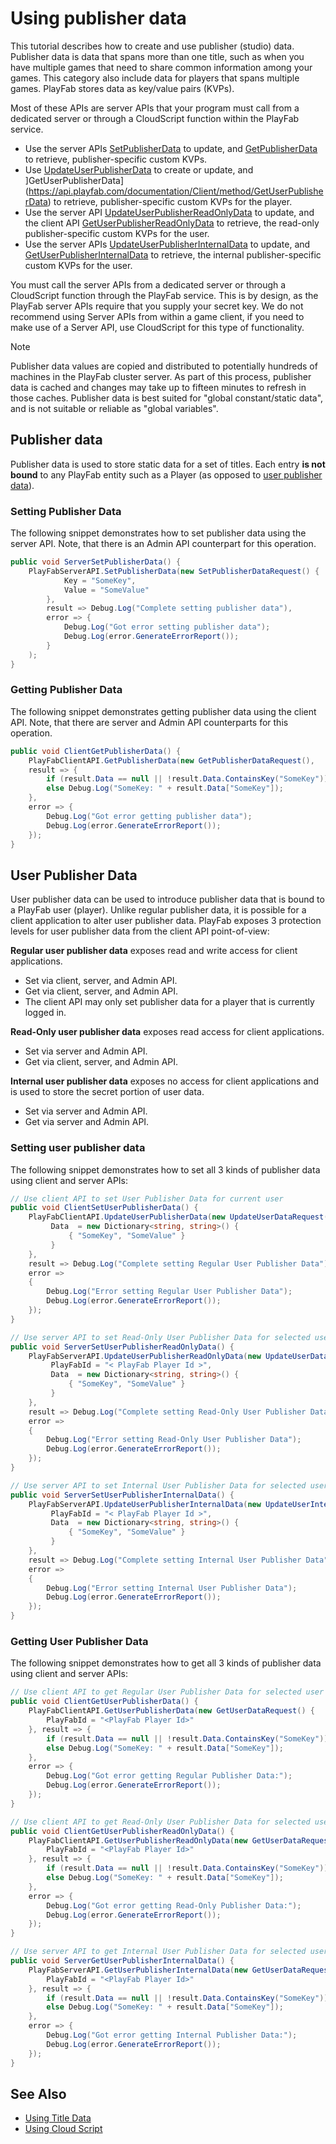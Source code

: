 # Using publisher data

This tutorial describes how to create and use publisher (studio) data. Publisher data is data that spans more than one title, such as when you have multiple games that need to share common information among your games. This category also include data for players that spans multiple games. PlayFab stores data as key/value pairs (KVPs).

Most of these APIs are server APIs that your program must call from a dedicated server or through a CloudScript function within the PlayFab service.

- Use the server APIs [SetPublisherData](https://api.playfab.com/documentation/Server/method/SetPublisherData) to update, and [GetPublisherData](https://api.playfab.com/documentation/Server/method/GetPublisherData) to retrieve, publisher-specific custom KVPs.
- Use [UpdateUserPublisherData](https://api.playfab.com/documentation/Client/method/UpdateUserPublisherData) to create or update, and ]GetUserPublisherData](https://api.playfab.com/documentation/Client/method/GetUserPublisherData) to retrieve, publisher-specific custom KVPs for the player.
- Use the server API [UpdateUserPublisherReadOnlyData](https://api.playfab.com/documentation/Server/method/UpdateUserPublisherReadOnlyData) to update, and the client API [GetUserPublisherReadOnlyData](https://api.playfab.com/documentation/Client/method/GetUserPublisherReadOnlyData) to retrieve, the read-only publisher-specific custom KVPs for the user.
- Use the server APIs [UpdateUserPublisherInternalData](https://api.playfab.com/documentation/Server/method/UpdateUserPublisherInternalData) to update, and [GetUserPublisherInternalData](https://api.playfab.com/documentation/Server/method/GetUserPublisherInternalData) to retrieve, the internal publisher-specific custom KVPs for the user.

You must call the server APIs from a dedicated server or through a CloudScript function through the PlayFab service. This is by design, as the PlayFab server APIs require that you supply your secret key. We do not recommend using Server APIs from within a game client, if you need to make use of a Server API, use CloudScript for this type of functionality.

> [!NOTE]
> Publisher data values are copied and distributed to potentially hundreds of machines in the PlayFab cluster server. As part of this process, publisher data is cached and changes may take up to fifteen minutes to refresh in those caches. Publisher data is best suited for "global constant/static data", and is not suitable or reliable as "global variables".

## Publisher data

Publisher data is used to store static data for a set of titles. Each entry **is not bound** to any PlayFab entity such as a Player (as opposed to [user publisher data](#user-publisher-data)).

### Setting Publisher Data

The following snippet demonstrates how to set publisher data using the server API. Note, that there is an Admin API counterpart for this operation.

```csharp
public void ServerSetPublisherData() {
    PlayFabServerAPI.SetPublisherData(new SetPublisherDataRequest() {
            Key = "SomeKey",
            Value = "SomeValue"
        }, 
        result => Debug.Log("Complete setting publisher data"),
        error => {
            Debug.Log("Got error setting publisher data");
            Debug.Log(error.GenerateErrorReport());
        }
    );
}
```

### Getting Publisher Data

The following snippet demonstrates getting publisher data using the client API. Note, that there are server and Admin API counterparts for this operation.

```csharp
public void ClientGetPublisherData() {
    PlayFabClientAPI.GetPublisherData(new GetPublisherDataRequest(),
    result => {
        if (result.Data == null || !result.Data.ContainsKey("SomeKey")) Debug.Log("No SomeKey");
        else Debug.Log("SomeKey: " + result.Data["SomeKey"]);
    },
    error => {
        Debug.Log("Got error getting publisher data");
        Debug.Log(error.GenerateErrorReport());
    });
}
```

## User Publisher Data

User publisher data can be used to introduce publisher data that is bound to a PlayFab user (player). Unlike regular publisher data, it is possible for a client application to alter user publisher data. PlayFab exposes 3 protection levels for user publisher data from the client API point-of-view:

**Regular user publisher data** exposes read and write access for client applications.

- Set via client, server, and Admin API.
- Get via client, server, and Admin API.
- The client API may only set publisher data for a player that is currently logged in.

**Read-Only user publisher data** exposes read access for client applications.

- Set via server and Admin API.
- Get via client, server, and Admin API.

**Internal user publisher data** exposes no access for client applications and is used to store the secret portion of user data.

- Set via server and Admin API.
- Get via server and Admin API.

### Setting user publisher data

The following snippet demonstrates how to set all 3 kinds of publisher data using client and server APIs:

```csharp
// Use client API to set User Publisher Data for current user 
public void ClientSetUserPublisherData() {
    PlayFabClientAPI.UpdateUserPublisherData(new UpdateUserDataRequest() {
         Data  = new Dictionary<string, string>() {
             { "SomeKey", "SomeValue" }
         }
    }, 
    result => Debug.Log("Complete setting Regular User Publisher Data"), 
    error =>
    {
        Debug.Log("Error setting Regular User Publisher Data");
        Debug.Log(error.GenerateErrorReport());
    });
}

// Use server API to set Read-Only User Publisher Data for selected user 
public void ServerSetUserPublisherReadOnlyData() {
    PlayFabServerAPI.UpdateUserPublisherReadOnlyData(new UpdateUserDataRequest() {
         PlayFabId = "< PlayFab Player Id >",
         Data  = new Dictionary<string, string>() {
             { "SomeKey", "SomeValue" }
         }
    }, 
    result => Debug.Log("Complete setting Read-Only User Publisher Data"), 
    error =>
    {
        Debug.Log("Error setting Read-Only User Publisher Data");
        Debug.Log(error.GenerateErrorReport());
    });
}

// Use server API to set Internal User Publisher Data for selected user 
public void ServerSetUserPublisherInternalData() {
    PlayFabServerAPI.UpdateUserPublisherInternalData(new UpdateUserInternalDataRequest() {
         PlayFabId = "< PlayFab Player Id >",
         Data  = new Dictionary<string, string>() {
             { "SomeKey", "SomeValue" }
         }
    }, 
    result => Debug.Log("Complete setting Internal User Publisher Data"), 
    error =>
    {
        Debug.Log("Error setting Internal User Publisher Data");
        Debug.Log(error.GenerateErrorReport());
    });
}
```

### Getting User Publisher Data

The following snippet demonstrates how to get all 3 kinds of publisher data using client and server APIs:

```csharp
// Use client API to get Regular User Publisher Data for selected user 
public void ClientGetUserPublisherData() {
    PlayFabClientAPI.GetUserPublisherData(new GetUserDataRequest() {
        PlayFabId = "<PlayFab Player Id>"
    }, result => {
        if (result.Data == null || !result.Data.ContainsKey("SomeKey")) Debug.Log("No SomeKey");
        else Debug.Log("SomeKey: " + result.Data["SomeKey"]);
    },
    error => {
        Debug.Log("Got error getting Regular Publisher Data:");
        Debug.Log(error.GenerateErrorReport());
    });
}

// Use client API to get Read-Only User Publisher Data for selected user 
public void ClientGetUserPublisherReadOnlyData() {
    PlayFabClientAPI.GetUserPublisherReadOnlyData(new GetUserDataRequest() {
        PlayFabId = "<PlayFab Player Id>"
    }, result => {
        if (result.Data == null || !result.Data.ContainsKey("SomeKey")) Debug.Log("No SomeKey");
        else Debug.Log("SomeKey: " + result.Data["SomeKey"]);
    },
    error => {
        Debug.Log("Got error getting Read-Only Publisher Data:");
        Debug.Log(error.GenerateErrorReport());
    });
}

// Use server API to get Internal User Publisher Data for selected user 
public void ServerGetUserPublisherInternalData() {
    PlayFabServerAPI.GetUserPublisherInternalData(new GetUserDataRequest() {
        PlayFabId = "<PlayFab Player Id>"
    }, result => {
        if (result.Data == null || !result.Data.ContainsKey("SomeKey")) Debug.Log("No SomeKey");
        else Debug.Log("SomeKey: " + result.Data["SomeKey"]);
    },
    error => {
        Debug.Log("Got error getting Internal Publisher Data:");
        Debug.Log(error.GenerateErrorReport());
    });
}
```

## See Also

- [Using Title Data](using-title-data.md)
- [Using Cloud Script](../../automation/cloudscript/using-cloudscript.md)
